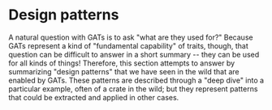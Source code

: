 # Design patterns

A natural question with GATs is to ask "what are they used for?" Because GATs represent a kind of "fundamental capability" of traits, though, that question can be difficult to answer in a short summary -- they can be used for all kinds of things! Therefore, this section attempts to answer by summarizing "design patterns" that we have seen in the wild that are enabled by GATs. These patterns are described through a "deep dive" into a particular example, often of a crate in the wild; but they represent patterns that could be extracted and applied in other cases.
